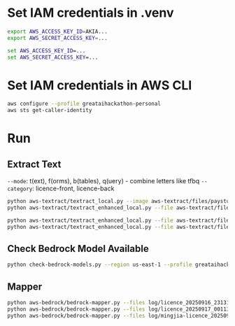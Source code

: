 # Set IAM credentials in .venv
```bash
export AWS_ACCESS_KEY_ID=AKIA...
export AWS_SECRET_ACCESS_KEY=...
```

```cmd
set AWS_ACCESS_KEY_ID=...
set AWS_SECRET_ACCESS_KEY=...
```

# Set IAM credentials in AWS CLI
```bash
aws configure --profile greataihackathon-personal
aws sts get-caller-identity
```

# Run
## Extract Text
`--mode`: t(ext), f(orms), b(tables), q(uery) - combine letters like tfbq
`--category`: licence-front, licence-back
```bash
python aws-textract/textract_local.py --image aws-textract/files/paystub.jpg --region us-east-1 --profile greataihackathon-personal
python aws-textract/textract_enhanced_local.py --file aws-textract/files/bank-receipt.pdf --region us-east-1 --profile greataihackathon-personal
```

```bash
python aws-textract/textract_enhanced_local.py --file aws-textract/files/licence.jpeg --mode tfbq --category licence --region us-east-1 --profile greataihackathon-personal 
python aws-textract/textract_enhanced_local.py --file aws-textract/files/mingjia-licence.jpg --mode tf --region us-east-1 --profile greataihackathon-personal 
```

## Check Bedrock Model Available
```bash
python check-bedrock-models.py --region us-east-1 --profile greataihackathon-personal
```

## Mapper
```bash
python aws-bedrock/bedrock-mapper.py --files log/licence_20250916_231316/text.json log/licence_20250916_231316/forms.json --category licence --region us-east-1 --profile greataihackathon-personal
python aws-bedrock/bedrock-mapper.py --files log/licence_20250917_001133/textract.log --category licence --region us-east-1 --profile greataihackathon-personal
python aws-bedrock/bedrock-mapper.py --files log/mingjia-licence_20250917_001506/textract.log --category licence --region us-east-1 --profile greataihackathon-personal
```